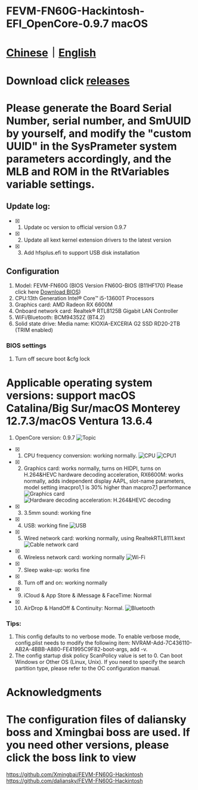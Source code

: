 # FEVM-FN60G-Hackintosh-EFI_OpenCore-0.9.7 macOS

# [Chinese](https://github.com/jhihhe/FEVM-FN60G-Hackintosh/blob/main/README.md)｜[English](https://github.com/jhihhe/FEVM-FN60G-Hackintosh/blob/main/README-EN.md)

# Download click [releases](https://github.com/jhihhe/FEVM-FN60G-Hackintosh/releases)

# Please generate the Board Serial Number, serial number, and SmUUID by yourself, and modify the "custom UUID" in the SysPrameter system parameters accordingly, and the MLB and ROM in the RtVariables variable settings.

## Update log:
- [x] 1. Update oc version to official version 0.9.7
- [x] 2. Update all kext kernel extension drivers to the latest version
- [x] 3. Add hfsplus.efi to support USB disk installation

## Configuration
1. Model: FEVM-FN60G (BIOS Version FN60G-BIOS (B11HF170) Please click here [Download BIOS](https://www.lanzouh.com/iHkix1mxk6yh))
1. CPU:13th Generation Intel® Core™ i5-13600T Processors
1. Graphics card: AMD Radeon RX 6600M
1. Onboard network card: Realtek® RTL8125B Gigabit LAN Controller
1. WiFi/Bluetooth: BCM94352Z (BT4.2)
1. Solid state drive: Media name: KIOXIA-EXCERIA G2 SSD RD20-2TB (TRIM enabled)

### BIOS settings
1. Turn off secure boot &cfg lock

# **Applicable operating system versions: support macOS Catalina/Big Sur/macOS Monterey 12.7.3/macOS Ventura 13.6.4**
1. OpenCore version: 0.9.7
![Topic](https://tva2.sinaimg.cn/large/cec1774cly8h1g75kzm0vj21hc0u0gmt.jpg)
- [x] 1. CPU frequency conversion: working normally.
![CPU](https://pic.imgdb.cn/item/65c0b97e9f345e8d033304b3.png)
![CPU1](https://pic.imgdb.cn/item/65c0b97e9f345e8d0333053c.png)
- [x] 2. Graphics card: works normally, turns on HIDPI, turns on H.264&HEVC hardware decoding acceleration, RX6600M: works normally, adds independent display AAPL, slot-name parameters, model setting imacpro1,1 is 30% higher than macpro7,1 performance
![Graphics card](https://pic.imgdb.cn/item/65c0bddf9f345e8d033f3cee.png)
![Hardware decoding acceleration: H.264&HEVC decoding](https://pic.imgdb.cn/item/65c0be559f345e8d03407fce.png)
- [x] 3. 3.5mm sound: working fine
- [x] 4. USB: working fine
![USB](https://pic.imgdb.cn/item/65c0bee79f345e8d03421fdf.png)
- [x] 5. Wired network card: working normally, using RealtekRTL8111.kext
![Cable network card](https://pic.imgdb.cn/item/65c0b9789f345e8d0332f49a.png)
- [x] 6. Wireless network card: working normally
![Wi-Fi](https://pic.imgdb.cn/item/65c0b97d9f345e8d033301c5.png)
- [x] 7. Sleep wake-up: works fine
- [x] 8. Turn off and on: working normally
- [x] 9. iCloud & App Store & iMessage & FaceTime: Normal
- [x] 10. AirDrop & HandOff & Continuity: Normal.
![Bluetooth](https://pic.imgdb.cn/item/65c0b97d9f345e8d0333030a.png)

### Tips:

1. This config defaults to no verbose mode. To enable verbose mode, config.plist needs to modify the following item: NVRAM-Add-7C436110-AB2A-4BBB-A880-FE41995C9F82-boot-args, add -v.
1. The config startup disk policy ScanPolicy value is set to 0. Can boot Windows or Other OS (Linux, Unix). If you need to specify the search partition type, please refer to the OC configuration manual.

# Acknowledgments
# The configuration files of daliansky boss and Xmingbai boss are used. If you need other versions, please click the boss link to view
https://github.com/Xmingbai/FEVM-FN60G-Hackintosh
https://github.com/daliansky/FEVM-FN60G-Hackintosh
